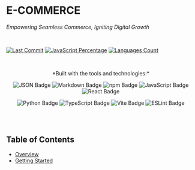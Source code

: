 # E-COMMERCE

*Empowering Seamless Commerce, Igniting Digital Growth*

<br>

[![Last Commit](https://img.shields.io/github/last-commit/<USER>/<REPO>?style=for-the-badge&color=007ACC)]()
[![JavaScript Percentage](https://img.shields.io/github/languages/percentage/<USER>/<REPO>/javascript?style=for-the-badge&color=2196F3)]()
[![Languages Count](https://img.shields.io/github/languages/count/<USER>/<REPO>?style=for-the-badge&color=03A9F4)]()

<br>

<p align="center">
    *Built with the tools and technologies:*
</p>

<p align="center">
    <img src="https://img.shields.io/badge/JSON-000000?style=for-the-badge&logo=json&logoColor=white" alt="JSON Badge"/>
    <img src="https://img.shields.io/badge/Markdown-000000?style=for-the-badge&logo=markdown&logoColor=white" alt="Markdown Badge"/>
    <img src="https://img.shields.io/badge/npm-CB3837?style=for-the-badge&logo=npm&logoColor=white" alt="npm Badge"/>
    <img src="https://img.shields.io/badge/JavaScript-F7DF1E?style=for-the-badge&logo=javascript&logoColor=black" alt="JavaScript Badge"/>
    <img src="https://img.shields.io/badge/React-20232A?style=for-the-badge&logo=react&logoColor=61DAFB" alt="React Badge"/>
</p>
<p align="center">
    <img src="https://img.shields.io/badge/Python-3776AB?style=for-the-badge&logo=python&logoColor=white" alt="Python Badge"/>
    <img src="https://img.shields.io/badge/TypeScript-3178C6?style=for-the-badge&logo=typescript&logoColor=white" alt="TypeScript Badge"/>
    <img src="https://img.shields.io/badge/Vite-646CFF?style=for-the-badge&logo=vite&logoColor=white" alt="Vite Badge"/>
    <img src="https://img.shields.io/badge/ESLint-4B32C3?style=for-the-badge&logo=eslint&logoColor=white" alt="ESLint Badge"/>
</p>

<br>
<br>

## Table of Contents

* [Overview](#overview)
* [Getting Started](#getting-started)

